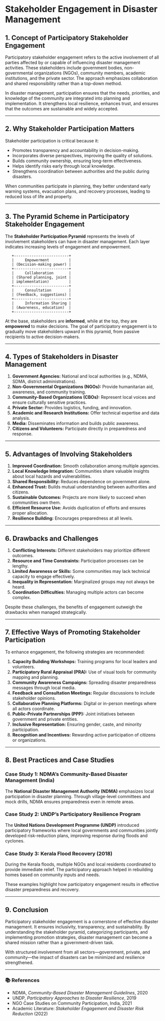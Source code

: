 # Stakeholder Engagement in Disaster Management

## 1. Concept of Participatory Stakeholder Engagement
Participatory stakeholder engagement refers to the active involvement of all parties affected by or capable of influencing disaster management activities. These stakeholders include government bodies, non-governmental organizations (NGOs), community members, academic institutions, and the private sector. The approach emphasizes collaboration and shared responsibility rather than a top-down method.  

In disaster management, participation ensures that the needs, priorities, and knowledge of the community are integrated into planning and implementation. It strengthens local resilience, enhances trust, and ensures that the outcomes are sustainable and widely accepted.

---

## 2. Why Stakeholder Participation Matters
Stakeholder participation is critical because it:
- Promotes transparency and accountability in decision-making.
- Incorporates diverse perspectives, improving the quality of solutions.
- Builds community ownership, ensuring long-term effectiveness.
- Helps identify risks early through local knowledge.
- Strengthens coordination between authorities and the public during disasters.  

When communities participate in planning, they better understand early warning systems, evacuation plans, and recovery processes, leading to reduced loss of life and property.

---

## 3. The Pyramid Scheme in Participatory Stakeholder Engagement
The **Stakeholder Participation Pyramid** represents the levels of involvement stakeholders can have in disaster management. Each layer indicates increasing levels of engagement and empowerment.

       +-------------------------+
       |     Empowerment         |
       | (Decision-making power) |
       +-------------------------+
       |     Collaboration       |
       | (Shared planning, joint |
       | implementation)         |
       +-------------------------+
       |     Consultation        |
       | (Feedback, suggestions) |
       +-------------------------+
       |     Information Sharing |
       | (Awareness, education)  |
       +-------------------------+

At the base, stakeholders are **informed**, while at the top, they are **empowered** to make decisions. The goal of participatory engagement is to gradually move stakeholders upward in this pyramid, from passive recipients to active decision-makers.

---

## 4. Types of Stakeholders in Disaster Management
1. **Government Agencies:** National and local authorities (e.g., NDMA, SDMA, district administrations).
2. **Non-Governmental Organizations (NGOs):** Provide humanitarian aid, awareness, and community training.
3. **Community-Based Organizations (CBOs):** Represent local voices and ensure culturally sensitive practices.
4. **Private Sector:** Provides logistics, funding, and innovation.
5. **Academic and Research Institutions:** Offer technical expertise and data analysis.
6. **Media:** Disseminates information and builds public awareness.
7. **Citizens and Volunteers:** Participate directly in preparedness and response.

---

## 5. Advantages of Involving Stakeholders
1. **Improved Coordination:** Smooth collaboration among multiple agencies.
2. **Local Knowledge Integration:** Communities share valuable insights about local hazards and vulnerabilities.
3. **Shared Responsibility:** Reduces dependence on government alone.
4. **Enhanced Trust:** Builds mutual understanding between authorities and citizens.
5. **Sustainable Outcomes:** Projects are more likely to succeed when communities own them.
6. **Efficient Resource Use:** Avoids duplication of efforts and ensures proper allocation.
7. **Resilience Building:** Encourages preparedness at all levels.

---

## 6. Drawbacks and Challenges
1. **Conflicting Interests:** Different stakeholders may prioritize different outcomes.
2. **Resource and Time Constraints:** Participation processes can be lengthy.
3. **Limited Awareness or Skills:** Some communities may lack technical capacity to engage effectively.
4. **Inequality in Representation:** Marginalized groups may not always be heard.
5. **Coordination Difficulties:** Managing multiple actors can become complex.

Despite these challenges, the benefits of engagement outweigh the drawbacks when managed strategically.

---

## 7. Effective Ways of Promoting Stakeholder Participation
To enhance engagement, the following strategies are recommended:

1. **Capacity Building Workshops:** Training programs for local leaders and volunteers.  
2. **Participatory Rural Appraisal (PRA):** Use of visual tools for community mapping and planning.  
3. **Community Awareness Campaigns:** Spreading disaster preparedness messages through local media.  
4. **Feedback and Consultation Meetings:** Regular discussions to include stakeholder opinions.  
5. **Collaborative Planning Platforms:** Digital or in-person meetings where all actors coordinate.  
6. **Public-Private Partnerships (PPP):** Joint initiatives between government and private entities.  
7. **Inclusive Representation:** Ensuring gender, caste, and minority participation.  
8. **Recognition and Incentives:** Rewarding active participation of citizens or organizations.

---

## 8. Best Practices and Case Studies
### Case Study 1: NDMA’s Community-Based Disaster Management (India)
The **National Disaster Management Authority (NDMA)** emphasizes local participation in disaster planning. Through village-level committees and mock drills, NDMA ensures preparedness even in remote areas.  

### Case Study 2: UNDP’s Participatory Resilience Program
The **United Nations Development Programme (UNDP)** introduced participatory frameworks where local governments and communities jointly developed risk-reduction plans, improving response during floods and cyclones.

### Case Study 3: Kerala Flood Recovery (2018)
During the Kerala floods, multiple NGOs and local residents coordinated to provide immediate relief. The participatory approach helped in rebuilding homes based on community inputs and needs.

These examples highlight how participatory engagement results in effective disaster preparedness and recovery.

---

## 9. Conclusion
Participatory stakeholder engagement is a cornerstone of effective disaster management. It ensures inclusivity, transparency, and sustainability. By understanding the stakeholder pyramid, categorizing participants, and implementing promotion strategies, disaster management can become a shared mission rather than a government-driven task.  

With structured involvement from all sectors—government, private, and community—the impact of disasters can be minimized and resilience strengthened.

---

### 📚 References
- NDMA, *Community-Based Disaster Management Guidelines*, 2020  
- UNDP, *Participatory Approaches to Disaster Resilience*, 2019  
- NGO Case Studies on Community Participation, India, 2021  
- Academic Literature: *Stakeholder Engagement and Disaster Risk Reduction* (2022)
